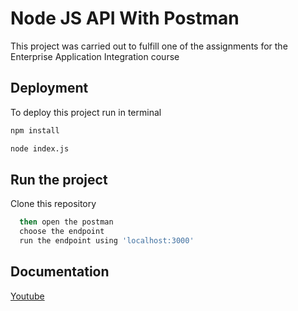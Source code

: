 
# Node JS API With Postman

This project was carried out to fulfill one of the assignments for the Enterprise Application Integration course


## Deployment

To deploy this project run in terminal

```bash
npm install
```

```bash
node index.js
```


## Run the project

Clone this repository

```bash
  then open the postman
  choose the endpoint
  run the endpoint using 'localhost:3000'
```
    
<!-- ## Credit

[Youtube](https://youtu.be/ZNs0o9NFBlY) -->


## Documentation

[Youtube](https://youtu.be/19WY6M9leA4)

